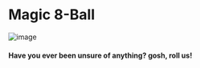 # Magic 8-Ball

![image](https://user-images.githubusercontent.com/74261236/158533819-610f83f7-b68d-4b4b-935c-b96fd1280727.png)

#### Have you ever been unsure of anything? gosh, roll us!
